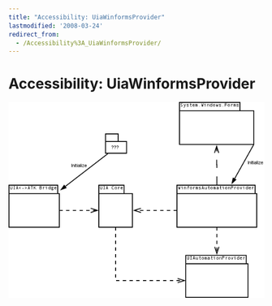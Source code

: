 ```yaml
---
title: "Accessibility: UiaWinformsProvider"
lastmodified: '2008-03-24'
redirect_from:
  - /Accessibility%3A_UiaWinformsProvider/
---
```


Accessibility: UiaWinformsProvider
==================================

[![WinformsAutomationProvider.png](/archived/images/f/f6/WinformsAutomationProvider.png)](/archived/images/f/f6/WinformsAutomationProvider.png)


